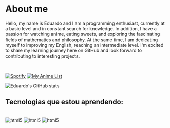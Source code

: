 # About me
<p>Hello, my name is Eduardo and I am a programming enthusiast, currently at a basic level and in constant search for knowledge. In addition, I have a passion for watching anime, eating sweets, and exploring the fascinating fields of mathematics and philosophy. At the same time, I am dedicating myself to improving my English, reaching an intermediate level. I'm excited to share my learning journey here on GitHub and look forward to contributing to interesting projects.</p>
<br/>

[![Spotify](https://img.shields.io/badge/Spotify-1ED760?&style=for-the-badge&logo=spotify&logoColor=white)](https://open.spotify.com/playlist/2snNKLKYeBqmJ9YQkUCdGV)
[![My Anime List](https://img.shields.io/badge/Myanimelist-2E51A2?style=for-the-badge&logo=myanimelist&logoColor=white)](https://myanimelist.net/profile/Ed_arty)




![Eduardo's GitHub stats](https://github-readme-stats.vercel.app/api?username=eddiesxz&show_icons=true&theme=dark)

## Tecnologias que estou aprendendo:

<div style = "display = inline_block"><br/>
 <img  align ="center" alt="html5" src="https://img.shields.io/badge/HTML5-E34F26?style=for-the-badge&logo=html5&logoColor=white">
<img  align ="center" alt="html5" src="https://img.shields.io/badge/CSS3-1572B6?style=for-the-badge&logo=css3&logoColor=white">
<img  align ="center" alt="html5" src="https://img.shields.io/badge/JavaScript-323330?style=for-the-badge&logo=javascript&logoColor=F7DF1E">

</div>
